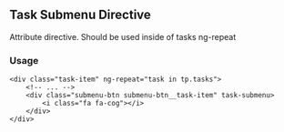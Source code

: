 ## Task Submenu Directive

Attribute directive. Should be used inside of tasks ng-repeat

### Usage

```
<div class="task-item" ng-repeat="task in tp.tasks">
    <!-- ... -->
    <div class="submenu-btn submenu-btn__task-item" task-submenu>
        <i class="fa fa-cog"></i>
    </div>
</div>
```